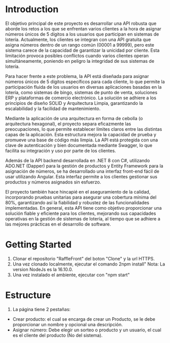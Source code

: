 # Introduction 
El objetivo principal de este proyecto es desarrollar una API robusta que aborde los retos a los que se enfrentan varios clientes a la hora de asignar números únicos de 5 dígitos a los usuarios que participan en sistemas de lotería. Actualmente, los clientes se integran con una API gratuita que asigna números dentro de un rango común (00001 a 99999), pero este sistema carece de la capacidad de garantizar la unicidad por cliente. Esta limitación provoca posibles conflictos cuando varios clientes operan simultáneamente, poniendo en peligro la integridad de sus sistemas de lotería.

Para hacer frente a este problema, la API está diseñada para asignar números únicos de 5 dígitos específicos para cada cliente, lo que permite la participación fluida de los usuarios en diversas aplicaciones basadas en la lotería, como sistemas de bingo, sistemas de punto de venta, soluciones ERP y plataformas de comercio electrónico. La solución se adhiere a los principios de diseño SOLID y Arquitectura Limpia, garantizando la escalabilidad y la facilidad de mantenimiento.

Mediante la aplicación de una arquitectura en forma de cebolla (o arquitectura hexagonal), el proyecto separa eficazmente las preocupaciones, lo que permite establecer límites claros entre las distintas capas de la aplicación. Esta estructura mejora la capacidad de prueba y promueve una base de código más limpia. La API está protegida con una clave de autenticación y bien documentada mediante Swagger, lo que facilita su integración y uso por parte de los clientes.

Además de la API backend desarrollada en .NET 8 con C#, utilizando ADO.NET (Dapper) para la gestión de productos y Entity Framework para la asignación de números, se ha desarrollado una interfaz front-end fácil de usar utilizando Angular. Esta interfaz permite a los clientes gestionar sus productos y números asignados sin esfuerzo.

El proyecto también hace hincapié en el aseguramiento de la calidad, incorporando pruebas unitarias para asegurar una cobertura mínima del 80%, garantizando así la fiabilidad y robustez de las funcionalidades implementadas. En general, esta API tiene como objetivo proporcionar una solución fiable y eficiente para los clientes, mejorando sus capacidades operativas en la gestión de sistemas de lotería, al tiempo que se adhiere a las mejores prácticas en el desarrollo de software.

# Getting Started
1.	Clonar el repositorio "RaffleFront" del boton "Clone" y la url HTTPS.
2.	Una vez clonado localmente, ejecutar el comando 2npm install"
Nota: La version NodeJs es la 16.10.0.
3.	Una vez instalado el ambiente, ejecutar con "npm start"

# Estructure
1. La página tiene 2 pestañas:
- Crear producto: el cual se encarga de crear un Producto, se le debe proporcionar un nombre y opcional una descripción.
- Asignar número: Debe elegir un sorteo o producto y un usuario, el cual es el cliente del producto (No del sistema).
